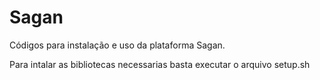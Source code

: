 # Sagan
Códigos para instalação e uso da plataforma Sagan.

Para intalar as bibliotecas necessarias basta executar o arquivo setup.sh

